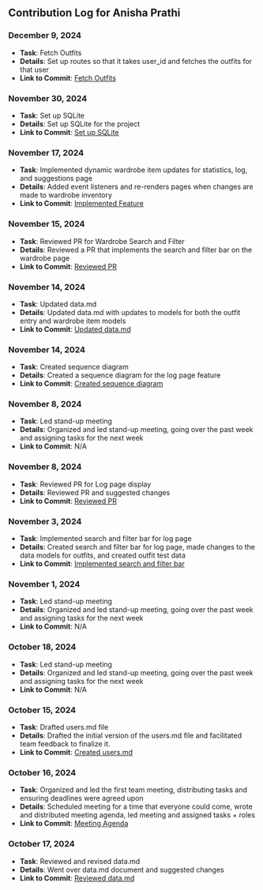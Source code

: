 ## Contribution Log for Anisha Prathi

### December 9, 2024
- **Task**: Fetch Outfits
- **Details**: Set up routes so that it takes user_id and fetches the outfits for that user
- **Link to Commit**: [Fetch Outfits](https://github.com/nhan0504/CS326/issues/79)

### November 30, 2024
- **Task**: Set up SQLite
- **Details**: Set up SQLite for the project
- **Link to Commit**: [Set up SQLite](https://github.com/nhan0504/CS326/issues/78#event-15386490234)

### November 17, 2024

- **Task**: Implemented dynamic wardrobe item updates for statistics, log, and suggestions page
- **Details**: Added event listeners and re-renders pages when changes are made to wardrobe inventory
- **Link to Commit**: [Implemented Feature](https://github.com/nhan0504/CS326/commit/759ac0e1aac91cc0cbbc21a1b89b38fc13e7d8b2)

### November 15, 2024

- **Task**: Reviewed PR for Wardrobe Search and Filter
- **Details**: Reviewed a PR that implements the search and filter bar on the wardrobe page
- **Link to Commit**: [Reviewed PR](https://github.com/nhan0504/CS326/pull/57)

### November 14, 2024

- **Task**: Updated data.md
- **Details**: Updated data.md with updates to models for both the outfit entry and wardrobe item models
- **Link to Commit**: [Updated data.md](https://github.com/nhan0504/CS326/commit/476d86d03088337e27a0f45f2a469e5720a62b26)

### November 14, 2024

- **Task**: Created sequence diagram
- **Details**: Created a sequence diagram for the log page feature
- **Link to Commit**: [Created sequence diagram](https://github.com/nhan0504/CS326/commit/476d86d03088337e27a0f45f2a469e5720a62b26)

### November 8, 2024

- **Task**: Led stand-up meeting
- **Details**: Organized and led stand-up meeting, going over the past week and assigning tasks for the next week
- **Link to Commit**: N/A

### November 8, 2024

- **Task**: Reviewed PR for Log page display
- **Details**: Reviewed PR and suggested changes
- **Link to Commit**: [Reviewed PR](https://github.com/nhan0504/CS326/pull/38#pullrequestreview-2424819728)

### November 3, 2024

- **Task**: Implemented search and filter bar for log page
- **Details**: Created search and filter bar for log page, made changes to the data models for outfits, and created outfit test data
- **Link to Commit**: [Implemented search and filter bar](https://github.com/nhan0504/CS326/pull/32)

### November 1, 2024

- **Task**: Led stand-up meeting
- **Details**: Organized and led stand-up meeting, going over the past week and assigning tasks for the next week
- **Link to Commit**: N/A


### October 18, 2024

- **Task**: Led stand-up meeting
- **Details**: Organized and led stand-up meeting, going over the past week and assigning tasks for the next week
- **Link to Commit**: N/A


### October 15, 2024

- **Task**: Drafted users.md file
- **Details**: Drafted the initial version of the users.md file and facilitated team feedback to finalize it.
- **Link to Commit**: [Created users.md](https://github.com/nhan0504/CS326/commit/b01d98bcc9de7093b8f20c2323903c2539b5c3eam)

### October 16, 2024

- **Task**: Organized and led the first team meeting, distributing tasks and ensuring deadlines were agreed upon
- **Details**: Scheduled meeting for a time that everyone could come, wrote and distributed meeting agenda, led meeting and assigned tasks + roles
- **Link to Commit**: [Meeting Agenda](https://docs.google.com/document/d/1K1DXzFCZuhf6Vd_p5dW52NF7W1mOVx7mjVKIlJdaC_A/edit)

### October 17, 2024

- **Task**: Reviewed and revised data.md
- **Details**: Went over data.md document and suggested changes
- **Link to Commit**: [Reviewed data.md](https://github.com/nhan0504/CS326/commit/a2f3334d67c75d8c51bce8234e6f30f0a543f572)
